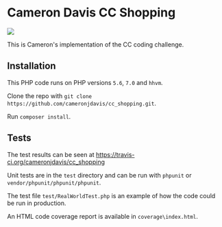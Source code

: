 # Cameron Davis CC Shopping

<a href="https://travis-ci.org/cameronjdavis/cc_shopping">
<img src="https://travis-ci.org/cameronjdavis/cc_shopping.svg?branch=master">
</a>

This is Cameron's implementation of the CC coding challenge.

## Installation

This PHP code runs on PHP versions `5.6`, `7.0` and `hhvm`.

Clone the repo with `git clone https://github.com/cameronjdavis/cc_shopping.git`.

Run `composer install`.

## Tests

The test results can be seen at https://travis-ci.org/cameronjdavis/cc_shopping

Unit tests are in the `test` directory and can be run with `phpunit` or `vendor/phpunit/phpunit/phpunit`.

The test file `test/RealWorldTest.php` is an example of how the code could be run in production.

An HTML code coverage report is available in `coverage\index.html`.

